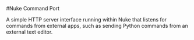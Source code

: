 #Nuke Command Port

A simple HTTP server interface running within Nuke that listens for commands from external apps, such as sending Python commands from an external text editor.
